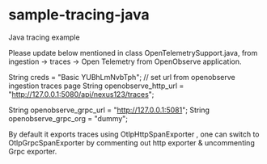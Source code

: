 # sample-tracing-java
Java tracing example 


Please update below mentioned in class OpenTelemetrySupport.java, from ingestion -> traces -> Open Telemetry from OpenObserve application.

String creds = "Basic YUBhLmNvbTph";
// set url from openobserve ingestion traces page
String openobserve_http_url = "http://127.0.0.1:5080/api/nexus123/traces";

String openobserve_grpc_url = "http://127.0.0.1:5081";
String openobserve_grpc_org = "dummy";


By default it exports traces using OtlpHttpSpanExporter , one can switch to OtlpGrpcSpanExporter by commenting out http exporter & uncommenting Grpc exporter.

